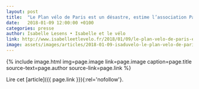 ```yaml
---
layout: post
title:  "Le Plan vélo de Paris est un désastre, estime l’association Paris en Selle"
date:   2018-01-09 12:00:00 +0100
categories: presse
author: Isabelle Lesens • Isabelle et le vélo
link: http://www.isabelleetlevelo.fr/2018/01/09/le-plan-velo-de-paris-est-un-desastre-estime-lassociation-paris-en-selle/
image: assets/images/articles/2018-01-09-isaduvelo-le-plan-velo-de-paris-est-un-desastre-selon-l-asso-paris-en-selle.jpg
---
```


{% include image.html
            img=page.image
            link=page.image
            caption=page.title
            source-text=page.author
            source-link=page.link
%}

Lire cet [article]({{ page.link }}){:rel='nofollow'}.
